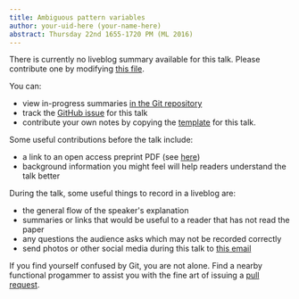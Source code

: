 ```yaml
---
title: Ambiguous pattern variables
author: your-uid-here (your-name-here)
abstract: Thursday 22nd 1655-1720 PM (ML 2016)
---
```


There is currently no liveblog summary available for this talk. Please contribute one by modifying [this file](https://github.com/ocamllabs/icfp2016-blog/blob/master/ML/ambiguous-pattern-variables.md).

You can:
* view in-progress summaries [in the Git repository](https://github.com/ocamllabs/icfp2016-blog/tree/master/ML/ambiguous-pattern-variables/)
* track the [GitHub issue](https://github.com/ocamllabs/icfp2016-blog/issues/124) for this talk
* contribute your own notes by copying the [template](ambiguous-pattern-variables/template.md) for this talk.

Some useful contributions before the talk include:
* a link to an open access preprint PDF (see [here](https://github.com/gasche/icfp2016-papers))
* background information you might feel will help readers understand the talk better

During the talk, some useful things to record in a liveblog are:
* the general flow of the speaker's explanation
* summaries or links that would be useful to a reader that has not read the paper
* any questions the audience asks which may not be recorded correctly
* send photos or other social media during this talk to [this email](mailto:icfp16.photos@gmail.com?subject=ML:ambiguous-pattern-variables)

If you find yourself confused by Git, you are not alone. Find a nearby functional progammer
to assist you with the fine art of issuing a [pull request](https://help.github.com/articles/about-pull-requests/).

